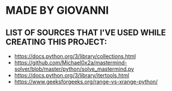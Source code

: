 # MADE BY GIOVANNI




## LIST OF SOURCES THAT I'VE USED WHILE CREATING THIS PROJECT:

- https://docs.python.org/3/library/collections.html
- https://github.com/Michael0x2a/mastermind-solver/blob/master/python/solve_mastermind.py
- https://docs.python.org/3/library/itertools.html
- https://www.geeksforgeeks.org/range-vs-xrange-python/

